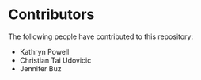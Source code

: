 # Contributors
The following people have contributed to this repository:

- Kathryn Powell
- Christian Tai Udovicic
- Jennifer Buz
